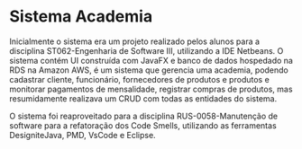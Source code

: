 # Sistema Academia

Inicialmente o sistema era um projeto realizado pelos alunos para a disciplina ST062-Engenharia de Software III, utilizando a IDE Netbeans. O sistema contém UI construída com JavaFX e banco de dados hospedado na RDS na Amazon AWS, é um sistema que gerencia uma academia, podendo cadastrar cliente, funcionário, fornecedores de produtos e produtos e monitorar pagamentos de mensalidade, registrar compras de produtos, mas resumidamente realizava um CRUD com todas as entidades do sistema.  

O sistema foi reaproveitado para a disciplina RUS-0058-Manutenção de software para a refatoração dos Code Smells, utilizando as ferramentas DesigniteJava, PMD, VsCode e Eclipse. 
